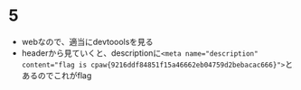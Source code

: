 # 5
- webなので、適当にdevtooolsを見る
- headerから見ていくと、descriptionに`<meta name="description" content="flag is cpaw{9216ddf84851f15a46662eb04759d2bebacac666}">`とあるのでこれがflag

